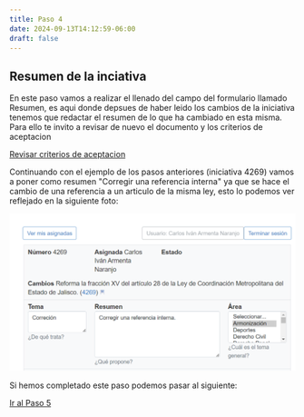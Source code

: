 ```yaml
---
title: Paso 4
date: 2024-09-13T14:12:59-06:00
draft: false
---
```

## Resumen de la inciativa
<!--more-->
 En este paso vamos a realizar el llenado del campo del formulario llamado Resumen, es aqui donde depsues de haber leido los cambios de la iniciativa tenemos que redactar el resumen de lo que ha cambiado en esta misma. Para ello te invito a revisar de nuevo el documento y los criterios de aceptacion

 [Revisar criterios de aceptacion](https://siguealcongreso.org/resumenes/criterios-para-clasificar/)

 Continuando con el ejemplo de los pasos anteriores (iniciativa 4269) vamos a poner como resumen "Corregir una referencia interna" ya que se hace el cambio de una referencia a un articulo de la misma ley, esto lo podemos ver reflejado en la siguiente foto:
 
 ![Texto alternativo](form_abierto_llenado.png) 

 Si hemos completado este paso podemos pasar al siguiente:

 [Ir al Paso 5](../paso-5/)